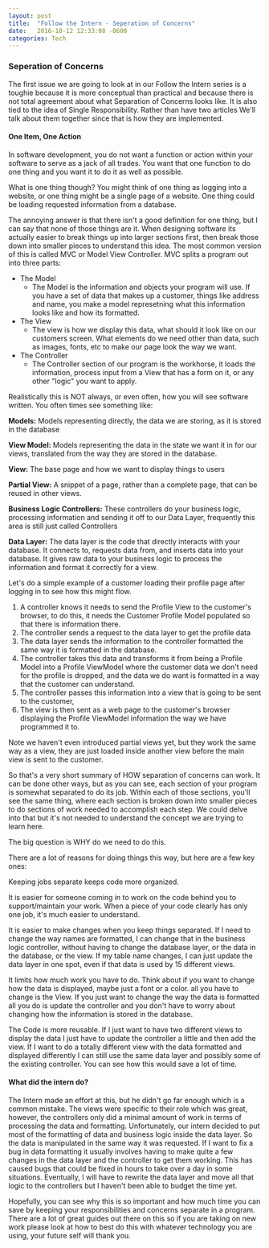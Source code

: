 ```yaml
---
layout: post
title:  "Follow the Intern - Seperation of Concerns"
date:   2016-10-12 12:33:08 -0600
categories: Tech
---
```

### Seperation of Concerns

The first issue we are going to look at in our Follow the Intern series is a toughie because it is more conceptual than practical and because there is not total agreement
about what Separation of Concerns looks like. It is also tied to the idea of Single Responsibility. Rather than have two articles We'll talk about them together since that is how they are implemented.

#### One Item, One Action

In software development, you do not want a function or action within your software to serve as a jack of all trades. You want that one function to do one thing and you want it to do it as well as possible.

What is one thing though? You might think of one thing as logging into a website, or one thing might be a single page of a website. One thing could be loading requested information from a database.

The annoying answer is that there isn't a good definition for one thing, but I can say that none of those things are it. When designing software its actually easier to break things up into larger sections first, then break those down into smaller pieces to understand this idea. The most common version of this is called MVC or Model View Controller. MVC splits a program out into three parts:

<ul>
    <li class="parent-list-style1">The Model
        <ul>
            <li class="child-list-style1">The Model is the information and objects your program will use. If you have a set of data that makes up a customer, things like address and name, you make a model represetning what this information looks like and how its formatted. </li>
        </ul>
    </li>
    <li class="parent-list-style1">The View
        <ul>
            <li class="child-list-style1">The view is how we display this data, what should it look like on our customers screen. What elements do we need other than data, such as images, fonts, etc to make our page look the way we want. </li>
        </ul>
    </li>
    <li class="parent-list-style1">The Controller
        <ul>
            <li class="child-list-style1">The Controller section of our program is the workhorse, it loads the information, process input from a View that has a form on it, or any other "logic" you want to apply.</li>
        </ul>
    </li>
</ul>

Realistically this is NOT always, or even often, how you will see software written. You often times see something like:

<strong>Models:</strong> Models representing directly, the data we are storing, as it is stored in the database

<strong>View Model:</strong>  Models representing the data in the state we want it in for our views, translated from the way they are stored in the database.

<strong>View:</strong>  The base page and how we want to display things to users

<strong>Partial View:</strong>  A snippet of a page, rather than a complete page, that can be reused in other views.

<strong>Business Logic Controllers:</strong>  These controllers do your business logic, processing information and sending it off to our Data Layer, frequently this area is still just called Controllers

<strong>Data Layer:</strong>  The data layer is the code that directly interacts with your database. It connects to, requests data from, and inserts data into your database. It gives raw data to your business logic to process the information and format it correctly for a view.

Let's do a simple example of a customer loading their profile page after logging in to see how this might flow.

1. A controller knows it needs to send the Profile View to the customer's browser, to do this, it needs the Customer Profile Model populated so that there is information there.
2. The controller sends a request to the data layer to get the profile data
3. The data layer sends the information to the controller formatted the same way it is formatted in the database.
4. The controller takes this data and transforms it from being a Profile Model into a Profile ViewModel where the customer data we don't need for the profile is dropped, and the data we do want is formatted in a way that the customer can understand. 
5. The controller passes this information into a view that is going to be sent to the customer,
6. The view is then sent as a web page to the customer's browser displaying the Profile ViewModel information the way we have programmed it to. 

<object class="center" data="/media/images/MVCSingleViewFlow.svg" type="image/svg+xml">
</object>

Note we haven't even introduced partial views yet, but they work the same way as a view, they are just loaded inside another view before the main view is sent to the customer. 

So that's a very short summary of HOW separation of concerns can work. It can be done other ways, but as you can see, each section of your program is somewhat separated to do its job. Within each of those sections, you'll see the same thing, where each section is broken down into smaller pieces to do sections of work needed to accomplish each step. We could delve into that but it's not needed to understand the concept we are trying to learn here. 

The big question is WHY do we need to do this. 

There are a lot of reasons for doing things this way, but here are a few key ones:

Keeping jobs separate keeps code more organized. 

It is easier for someone coming in to work on the code behind you to support/maintain your work. When a piece of your code clearly has only one job, it's much easier to understand.

It is easier to make changes when you keep things separated. If I need to change the way names are formatted, I can change that in the business logic controller, without having to change the database layer, or the data in the database, or the view. If my table name changes, I can just update the data layer in one spot, even if that data is used by 15 different views. 

It limits how much work you have to do. Think about if you want to change how the data is displayed, maybe just a font or a color. all you have to change is the View. If you just want to change the way the data is formatted
all you do is update the controller and you don't have to worry about changing how the information is stored in the database.

The Code is more reusable. If I just want to have two different views to display the data I just have to update the controller a little and then add the view. If I want to do a totally different view 
with the data formatted and displayed differently I can still use the same data layer and possibly some of the existing controller. You can see how this would save a lot of time.

#### What did the intern do?
The Intern made an effort at this, but he didn't go far enough which is a common mistake. The views were specific to their role which was great, however, the controllers only did a minimal amount of work
in terms of processing the data and formatting. Unfortunately, our intern decided to put most of the formatting of data and business logic inside the data layer. So the data is manipulated in the same way it
was requested. If I want to fix a bug in data formatting it usually involves having to make quite a few changes in the data layer and the controller to get them working. This has caused bugs that could 
be fixed in hours to take over a day in some situations. Eventually, I will have to rewrite the data layer and move all that logic to the controllers but I haven't been able to budget the time yet. 

Hopefully, you can see why this is so important and how much time you can save by keeping your responsibilities and concerns separate in a program. There are a lot of great guides out there on this so if
you are taking on new work please look at how to best do this with whatever technology you are using, your future self will thank you.